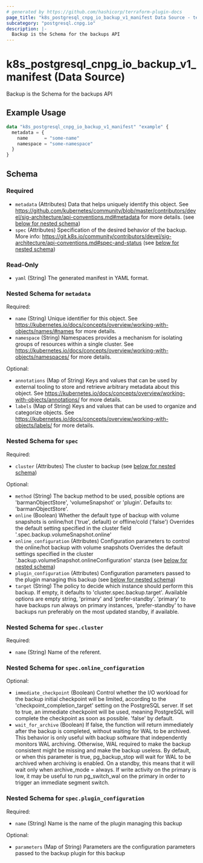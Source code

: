 ```yaml
---
# generated by https://github.com/hashicorp/terraform-plugin-docs
page_title: "k8s_postgresql_cnpg_io_backup_v1_manifest Data Source - terraform-provider-k8s"
subcategory: "postgresql.cnpg.io"
description: |-
  Backup is the Schema for the backups API
---
```


# k8s_postgresql_cnpg_io_backup_v1_manifest (Data Source)

Backup is the Schema for the backups API

## Example Usage

```terraform
data "k8s_postgresql_cnpg_io_backup_v1_manifest" "example" {
  metadata = {
    name      = "some-name"
    namespace = "some-namespace"
  }
}
```

<!-- schema generated by tfplugindocs -->
## Schema

### Required

- `metadata` (Attributes) Data that helps uniquely identify this object. See https://github.com/kubernetes/community/blob/master/contributors/devel/sig-architecture/api-conventions.md#metadata for more details. (see [below for nested schema](#nestedatt--metadata))
- `spec` (Attributes) Specification of the desired behavior of the backup. More info: https://git.k8s.io/community/contributors/devel/sig-architecture/api-conventions.md#spec-and-status (see [below for nested schema](#nestedatt--spec))

### Read-Only

- `yaml` (String) The generated manifest in YAML format.

<a id="nestedatt--metadata"></a>
### Nested Schema for `metadata`

Required:

- `name` (String) Unique identifier for this object. See https://kubernetes.io/docs/concepts/overview/working-with-objects/names/#names for more details.
- `namespace` (String) Namespaces provides a mechanism for isolating groups of resources within a single cluster. See https://kubernetes.io/docs/concepts/overview/working-with-objects/namespaces/ for more details.

Optional:

- `annotations` (Map of String) Keys and values that can be used by external tooling to store and retrieve arbitrary metadata about this object. See https://kubernetes.io/docs/concepts/overview/working-with-objects/annotations/ for more details.
- `labels` (Map of String) Keys and values that can be used to organize and categorize objects. See https://kubernetes.io/docs/concepts/overview/working-with-objects/labels/ for more details.


<a id="nestedatt--spec"></a>
### Nested Schema for `spec`

Required:

- `cluster` (Attributes) The cluster to backup (see [below for nested schema](#nestedatt--spec--cluster))

Optional:

- `method` (String) The backup method to be used, possible options are 'barmanObjectStore', 'volumeSnapshot' or 'plugin'. Defaults to: 'barmanObjectStore'.
- `online` (Boolean) Whether the default type of backup with volume snapshots is online/hot ('true', default) or offline/cold ('false') Overrides the default setting specified in the cluster field '.spec.backup.volumeSnapshot.online'
- `online_configuration` (Attributes) Configuration parameters to control the online/hot backup with volume snapshots Overrides the default settings specified in the cluster '.backup.volumeSnapshot.onlineConfiguration' stanza (see [below for nested schema](#nestedatt--spec--online_configuration))
- `plugin_configuration` (Attributes) Configuration parameters passed to the plugin managing this backup (see [below for nested schema](#nestedatt--spec--plugin_configuration))
- `target` (String) The policy to decide which instance should perform this backup. If empty, it defaults to 'cluster.spec.backup.target'. Available options are empty string, 'primary' and 'prefer-standby'. 'primary' to have backups run always on primary instances, 'prefer-standby' to have backups run preferably on the most updated standby, if available.

<a id="nestedatt--spec--cluster"></a>
### Nested Schema for `spec.cluster`

Required:

- `name` (String) Name of the referent.


<a id="nestedatt--spec--online_configuration"></a>
### Nested Schema for `spec.online_configuration`

Optional:

- `immediate_checkpoint` (Boolean) Control whether the I/O workload for the backup initial checkpoint will be limited, according to the 'checkpoint_completion_target' setting on the PostgreSQL server. If set to true, an immediate checkpoint will be used, meaning PostgreSQL will complete the checkpoint as soon as possible. 'false' by default.
- `wait_for_archive` (Boolean) If false, the function will return immediately after the backup is completed, without waiting for WAL to be archived. This behavior is only useful with backup software that independently monitors WAL archiving. Otherwise, WAL required to make the backup consistent might be missing and make the backup useless. By default, or when this parameter is true, pg_backup_stop will wait for WAL to be archived when archiving is enabled. On a standby, this means that it will wait only when archive_mode = always. If write activity on the primary is low, it may be useful to run pg_switch_wal on the primary in order to trigger an immediate segment switch.


<a id="nestedatt--spec--plugin_configuration"></a>
### Nested Schema for `spec.plugin_configuration`

Required:

- `name` (String) Name is the name of the plugin managing this backup

Optional:

- `parameters` (Map of String) Parameters are the configuration parameters passed to the backup plugin for this backup
